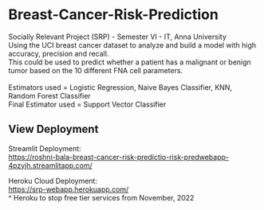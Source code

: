 # Breast-Cancer-Risk-Prediction
Socially Relevant Project (SRP) - Semester VI - IT, Anna University
<br>Using the UCI breast cancer dataset to analyze and build a model with high accuracy, precision and recall. 
<br>This could be used to predict whether a patient has a malignant or benign tumor based on the 10 different FNA cell parameters.
<br><br>
Estimators used = Logistic Regression, Naive Bayes Classifier, KNN, Random Forest Classifier <br>
Final Estimator used = Support Vector Classifier


## View Deployment
Streamlit Deployment: <br>
https://roshni-bala-breast-cancer-risk-predictio-risk-predwebapp-4pzyjh.streamlitapp.com/

Heroku Cloud Deployment: <br>
https://srp-webapp.herokuapp.com/ <br>
^ Heroku to stop free tier services from November, 2022

